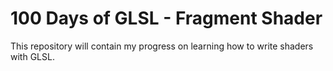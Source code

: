 # 100 Days of GLSL - Fragment Shader

This repository will contain my progress on learning how to write shaders with GLSL.
